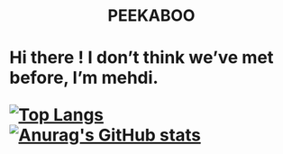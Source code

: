 <style>
p{
 font-size : 30px;
  }
</style>
<h1><center> PEEKABOO </center> <h1/>
  <p> Hi there ! I don’t think we’ve met before, I’m mehdi. </p>
  
[![Top Langs](https://github-readme-stats.vercel.app/api/top-langs/?username=Somranii&langs_count=5)](https://github.com/anuraghazra/github-readme-stats)  [![Anurag's GitHub stats](https://github-readme-stats.vercel.app/api?username=Somranii)](https://github.com/anuraghazra/github-readme-stats)

